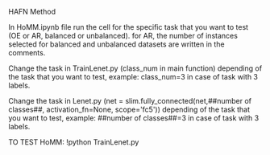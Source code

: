 HAFN Method

In HoMM.ipynb file run the cell for the specific task that you want to test (OE or AR, balanced or unbalanced). for AR, the number of instances selected for balanced and unbalanced datasets are written in the comments.

Change the task in TrainLenet.py (class_num in main function) depending of the task that you want to test, example: class_num=3 in case of task with 3 labels.

Change the task in Lenet.py (net = slim.fully_connected(net,##number of classes##, activation_fn=None, scope='fc5')) depending of the task that you want to test, example: ##number of classes##=3 in case of task with 3 labels.

TO TEST HoMM: !python TrainLenet.py
